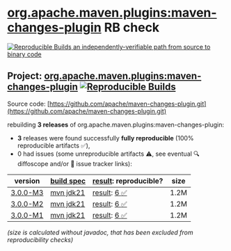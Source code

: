 [org.apache.maven.plugins:maven-changes-plugin](https://central.sonatype.com/artifact/org.apache.maven.plugins/maven-changes-plugin/versions) RB check
=======

[![Reproducible Builds](https://reproducible-builds.org/images/logos/rb.svg) an independently-verifiable path from source to binary code](https://reproducible-builds.org/)

## Project: [org.apache.maven.plugins:maven-changes-plugin](https://central.sonatype.com/artifact/org.apache.maven.plugins/maven-changes-plugin/versions) [![Reproducible Builds](https://img.shields.io/endpoint?url=https://raw.githubusercontent.com/jvm-repo-rebuild/reproducible-central/master/content/org/apache/maven/plugins/maven-changes-plugin/badge.json)](https://github.com/jvm-repo-rebuild/reproducible-central/blob/master/content/org/apache/maven/plugins/maven-changes-plugin/README.md)

Source code: [https://github.com/apache/maven-changes-plugin.git](https://github.com/apache/maven-changes-plugin.git)

rebuilding **3 releases** of org.apache.maven.plugins:maven-changes-plugin:
- **3** releases were found successfully **fully reproducible** (100% reproducible artifacts :white_check_mark:),
- 0 had issues (some unreproducible artifacts :warning:, see eventual :mag: diffoscope and/or :memo: issue tracker links):

| version | [build spec](/BUILDSPEC.md) | [result](https://reproducible-builds.org/docs/jvm/): reproducible? | size |
| -- | --------- | ------ | -- |
| [3.0.0-M3](https://central.sonatype.com/artifact/org.apache.maven.plugins/maven-changes-plugin/3.0.0-M3/pom) | [mvn jdk21](maven-changes-plugin-3.0.0-M3.buildspec) | [result](maven-changes-plugin-3.0.0-M3.buildinfo): [6 :white_check_mark: ](maven-changes-plugin-3.0.0-M3.buildcompare) | 1.2M |
| [3.0.0-M2](https://central.sonatype.com/artifact/org.apache.maven.plugins/maven-changes-plugin/3.0.0-M2/pom) | [mvn jdk21](maven-changes-plugin-3.0.0-M2.buildspec) | [result](maven-changes-plugin-3.0.0-M2.buildinfo): [6 :white_check_mark: ](maven-changes-plugin-3.0.0-M2.buildcompare) | 1.2M |
| [3.0.0-M1](https://central.sonatype.com/artifact/org.apache.maven.plugins/maven-changes-plugin/3.0.0-M1/pom) | [mvn jdk21](maven-changes-plugin-3.0.0-M1.buildspec) | [result](maven-changes-plugin-3.0.0-M1.buildinfo): [6 :white_check_mark: ](maven-changes-plugin-3.0.0-M1.buildcompare) | 1.2M |

<i>(size is calculated without javadoc, that has been excluded from reproducibility checks)</i>
